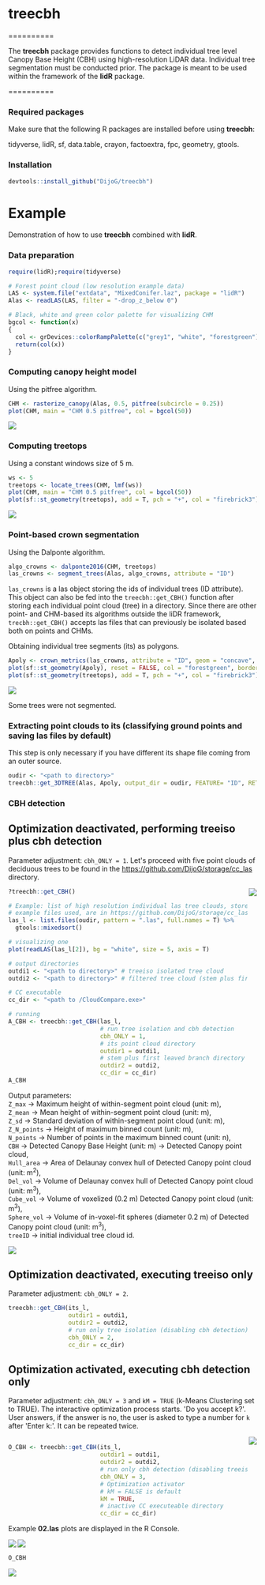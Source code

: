 # treecbh 
==========

The **treecbh** package provides functions to detect individual tree level Canopy Base Height (CBH) using high-resolution LiDAR data. Individual tree segmentation must be conducted prior. The package is meant to be used within the framework of the **lidR** package. 

==========

### Required packages

Make sure that the following R packages are installed before using **treecbh**:

tidyverse,
lidR,
sf,
data.table,
crayon,
factoextra,
fpc,
geometry,
gtools.

### Installation

```r
devtools::install_github("DijoG/treecbh")
```

# Example
Demonstration of how to use **treecbh** combined with **lidR**. 

### Data preparation

```r
require(lidR);require(tidyverse)

# Forest point cloud (low resolution example data)
LAS <- system.file("extdata", "MixedConifer.laz", package = "lidR")
Alas <- readLAS(LAS, filter = "-drop_z_below 0") 

# Black, white and green color palette for visualizing CHM
bgcol <- function(x)
{
  col <- grDevices::colorRampPalette(c("grey1", "white", "forestgreen"))
  return(col(x))
}
```

### Computing canopy height model
Using the pitfree algorithm.

```r
CHM <- rasterize_canopy(Alas, 0.5, pitfree(subcircle = 0.25))
plot(CHM, main = "CHM 0.5 pitfree", col = bgcol(50))
```

<img align="bottom" src="https://raw.githubusercontent.com/DijoG/storage/main/README/01_chm_pitfree.png">

### Computing treetops
Using a constant windows size of 5 m.

```r
ws <- 5
treetops <- locate_trees(CHM, lmf(ws))
plot(CHM, main = "CHM 0.5 pitfree", col = bgcol(50))
plot(sf::st_geometry(treetops), add = T, pch = "+", col = "firebrick3")
```

<img align="bottom" src="https://raw.githubusercontent.com/DijoG/storage/main/README/02_chm_pitfree_treetops.png">

### Point-based crown segmentation
Using the Dalponte algorithm.

```r
algo_crowns <- dalponte2016(CHM, treetops)
las_crowns <- segment_trees(Alas, algo_crowns, attribute = "ID")
```

`las_crowns` is a las object storing the ids of individual trees (ID attribute). This object can also be fed into the `treecbh::get_CBH()` function after storing each individual point cloud (tree) in a directory. Since there are other point- and CHM-based its algorithms outside the liDR framework, `trecbh::get_CBH()` accepts las files that can previously be isolated based both on points and CHMs. 

Obtaining individual tree segments (its) as polygons.

```r
Apoly <- crown_metrics(las_crowns, attribute = "ID", geom = "concave", func = NULL)
plot(sf::st_geometry(Apoly), reset = FALSE, col = "forestgreen", border = "grey80")
plot(sf::st_geometry(treetops), add = T, pch = "+", col = "firebrick3")
```

<img align="bottom" src="https://raw.githubusercontent.com/DijoG/storage/main/README/03_its_treetops.png">

Some trees were not segmented.

### Extracting point clouds to its (classifying ground points and saving las files by default)

This step is only necessary if you have different its shape file coming from an outer source.

```r
oudir <- "<path to directory>"
treecbh::get_3DTREE(Alas, Apoly, output_dir = oudir, FEATURE= "ID", RETURN = F)
```

### CBH detection 

## Optimization deactivated, performing **treeiso** plus cbh detection

Parameter adjustment: `cbh_ONLY = 1`. Let's proceed with five point clouds of deciduous trees to be found in the https://github.com/DijoG/storage/cc_las directory.

<img align="right" src="https://raw.githubusercontent.com/DijoG/storage/main/README/las_02_example.png">

```r
?treecbh::get_CBH()

# Example: list of high resolution individual las tree clouds, stored normally in 'outdir' set in the previous step.
# example files used, are in https://github.com/DijoG/storage/cc_las library
las_l <- list.files(oudir, pattern = ".las", full.names = T) %>%
  gtools::mixedsort()

# visualizing one
plot(readLAS(las_l[2]), bg = "white", size = 5, axis = T)

# output directories
outdi1 <- "<path to directory>" # treeiso isolated tree cloud
outdi2 <- "<path to directory>" # filtered tree cloud (stem plus first leaved branch)

# CC executable 
cc_dir <- "<path to /CloudCompare.exe>"

# running 
A_CBH <- treecbh::get_CBH(las_l,
                          # run tree isolation and cbh detection
                          cbh_ONLY = 1,
                          # its point cloud directory
                          outdir1 = outdi1,
                          # stem plus first leaved branch directory
                          outdir2 = outdi2,
                          cc_dir = cc_dir)
A_CBH
```

Output parameters:\
`Z_max` → Maximum height of within-segment point cloud (unit: m),\
`Z_mean` → Mean height of within-segment point cloud (unit: m),\
`Z_sd` → Standard deviation of within-segment point cloud (unit: m),\
`Z_N_points` → Height of maximum binned count (unit: m),\
`N_points` → Number of points in the maximum binned count (unit: n),\
`CBH` → Detected Canopy Base Height (unit: m) → Detected Canopy point cloud,\
`Hull_area` → Area of Delaunay convex hull of Detected Canopy point cloud (unit: m<sup>2</sup>),\
`Del_vol` → Volume of Delaunay convex hull of Detected Canopy point cloud (unit: m<sup>3</sup>),\
`Cube_vol` → Volume of voxelized (0.2 m) Detected Canopy point cloud (unit: m<sup>3</sup>),\
`Sphere_vol` → Volume of in-voxel-fit spheres (diameter 0.2 m) of Detected Canopy point cloud (unit: m<sup>3</sup>),\
`treeID` → initial individual tree cloud id.

<img align="bottom" src="https://raw.githubusercontent.com/DijoG/storage/main/README/04_A_CBH.png">

## Optimization deactivated, executing **treeiso** only

Parameter adjustment: `cbh_ONLY = 2`.

```r
treecbh::get_CBH(its_l,
                 outdir1 = outdi1,
                 outdir2 = outdi2,
                 # run only tree isolation (disabling cbh detection)
                 cbh_ONLY = 2,
                 cc_dir = cc_dir)
``` 

## Optimization activated, executing cbh detection only

Parameter adjustment: `cbh_ONLY = 3` and `kM = TRUE` (k-Means Clustering set to TRUE). The interactive optimization process starts. 'Do you accept k?'. User answers, if the answer is no, the user is asked to type a number for `k` after 'Enter k:'. It can be repeated twice. 

<img align="right" src="https://raw.githubusercontent.com/DijoG/storage/main/README/szoveg_opti_5.png">

```r

O_CBH <- treecbh::get_CBH(its_l,
                          outdir1 = outdi1,
                          outdir2 = outdi2,
                          # run only cbh detection (disabling treeiso)
                          cbh_ONLY = 3,
                          # Optimization activator
                          # kM = FALSE is default
                          kM = TRUE,
                          # inactive CC executeable directory
                          cc_dir = cc_dir)
```

Example **02.las** plots are displayed in the R Console.

<img align="left" src="https://raw.githubusercontent.com/DijoG/storage/main/README/01_opti_rs.png">
<img align="center" src="https://raw.githubusercontent.com/DijoG/storage/main/README/03_opti_rs.png">


```r
O_CBH
```

<img align="bottom" src="https://raw.githubusercontent.com/DijoG/storage/main/README/05_O_CBH.png">


